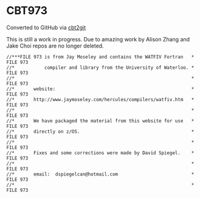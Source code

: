# CBT973
Converted to GitHub via [cbt2git](https://github.com/wizardofzos/cbt2git)

This is still a work in progress. 
Due to amazing work by Alison Zhang and Jake Choi repos are no longer deleted.

```
//***FILE 973 is from Jay Moseley and contains the WATFIV Fortran   *   FILE 973
//*           compiler and library from the University of Waterloo. *   FILE 973
//*                                                                 *   FILE 973
//*       website:                                                  *   FILE 973
//*       http://www.jaymoseley.com/hercules/compilers/watfiv.htm   *   FILE 973
//*                                                                 *   FILE 973
//*       We have packaged the material from this website for use   *   FILE 973
//*       directly on z/OS.                                         *   FILE 973
//*                                                                 *   FILE 973
//*       Fixes and some corrections were made by David Spiegel.    *   FILE 973
//*                                                                 *   FILE 973
//*       email:  dspiegelcan@hotmail.com                           *   FILE 973
//*                                                                 *   FILE 973
```
